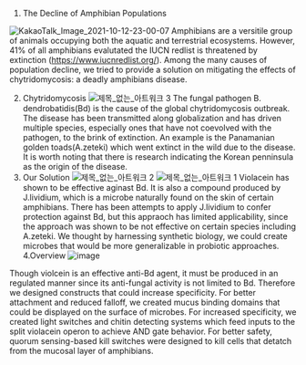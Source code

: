 
1.	The Decline of Amphibian Populations

![KakaoTalk_Image_2021-10-12-23-00-07](https://user-images.githubusercontent.com/87188354/136970747-c9f8c1cb-60e1-4238-95d7-159394596410.jpeg)
Amphibians are a versitile group of animals occupying both the aquatic and terrestrial ecosystems. However, 41% of all amphibians evalutated the IUCN redlist is threatened by extinction (https://www.iucnredlist.org/). Among the many causes of population decline, we tried to provide a solution on mitigating the effects of chytridomycosis: a deadly amphibians disease.

2.	Chytridomycosis
![제목_없는_아트워크 3](https://user-images.githubusercontent.com/87215187/136744680-d8f15e91-c548-46bb-9546-9d26d8b6292e.jpeg)
The fungal pathogen B. dendrobatidis(Bd) is the cause of the global chytridomycosis outbreak. The disease has been transmitted along globalization and has driven multiple species, especially ones that have not coevolved with the pathogen, to the brink of extinction. An example is the Panamanian golden toads(A.zeteki) which went extinct in the wild due to the disease. It is worth noting that there is research indicating the Korean penninsula as the origin of the disease.
3. Our Solution 
![제목_없는_아트워크 2](https://user-images.githubusercontent.com/87215187/136744776-c2e1a95b-fcd9-4d08-b703-b60bd4bbcf29.jpeg)
![제목_없는_아트워크 1](https://user-images.githubusercontent.com/87215187/136744820-51dab4b6-f786-4c5f-b539-0b0d12a9e116.jpeg)
Violacein has shown to be effective aginast Bd. It is also a compound produced by J.lividium, which is a microbe naturally found on the skin of certain amphibians. There has been attempts to apply J.lividium to confer protection against Bd, but this appraoch has limited applicability, since the approach was shown to be not effective on certain species including A.zeteki. We thought by harnessing synthetic biology, we could create microbes that would be more generalizable in probiotic approaches.  
4.Overview
![image](https://user-images.githubusercontent.com/87188354/137499903-2efe1fe9-a708-46e3-98f1-a7e3ca8c6ed1.png)

Though violcein is an effective anti-Bd agent, it must be produced in an regulated manner since its anti-fungal activity is not limited to Bd. Therefore we designed constructs that could increase specificity. For better attachment and reduced falloff, we created mucus binding domains that could be displayed on the surface of microbes. For increased specificity, we created light switches and chitin detecting systems which feed inputs to the split violacein operon to achieve AND gate behavior. For better safety, quorum sensing-based kill switches were designed to kill cells that detatch from the mucosal layer of amphibians.
